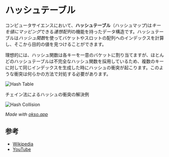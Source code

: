 # ハッシュテーブル

コンピュータサイエンスにおいて、**ハッシュテーブル**（ハッシュマップ)は*キーを値にマッピング*できる*連想配列*の機能を持ったデータ構造です。ハッシュテーブルは*ハッシュ関数*を使ってバケットやスロットの配列へのインデックスを計算し、そこから目的の値を見つけることができます。

理想的には、ハッシュ関数は各キーを一意のバケットに割り当てますが、ほとんどのハッシュテーブルは不完全なハッシュ関数を採用しているため、複数のキーに対して同じインデックスを生成した時にハッシュの衝突が起こります。このような衝突は何らかの方法で対処する必要があります。

![Hash Table](./images/hash-table.jpeg)

チェイン法によるハッシュの衝突の解決例

![Hash Collision](./images/collision-resolution.jpeg)

*Made with [okso.app](https://okso.app)*

## 参考

- [Wikipedia](https://en.wikipedia.org/wiki/Hash_table)
- [YouTube](https://www.youtube.com/watch?v=shs0KM3wKv8&index=4&list=PLLXdhg_r2hKA7DPDsunoDZ-Z769jWn4R8)
